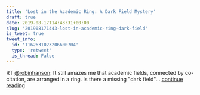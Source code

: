 ```yaml
---
title: 'Lost in the Academic Ring: A Dark Field Mystery'
draft: true
date: 2019-08-17T14:43:31+00:00
slug: '201908171443-lost-in-academic-ring-dark-field'
is_tweet: true
tweet_info:
  id: '1162631023206600704'
  type: 'retweet'
  is_thread: False
---
```




RT [@robinhanson](https://x.com/robinhanson): It still amazes me that academic fields, connected by co-citation, are arranged in a ring. Is there a missing "dark field"… [continue reading](https://x.com/sytelus/status/1162631023206600704)
